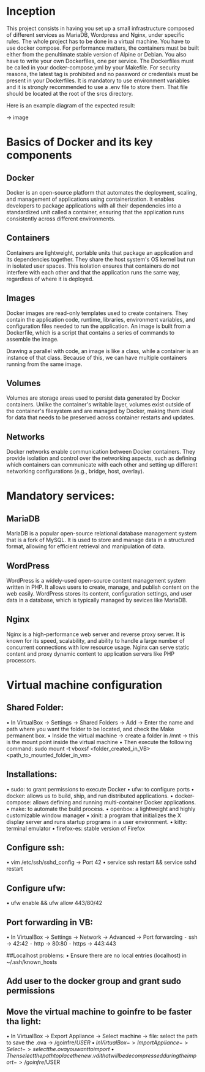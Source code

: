 # Inception

This project consists in having you set up a small infrastructure composed of different
services as MariaDB, Wordpress and Nginx, under specific rules. The whole project has to be done in a virtual machine. You
have to use docker compose.
For performance matters, the containers must be built either from the penultimate stable
version of Alpine or Debian.
You also have to write your own Dockerfiles, one per service. The Dockerfiles must
be called in your docker-compose.yml by your Makefile.
For security reasons, the latest tag is prohibited and no password or credentials must be present in your Dockerfiles.
It is mandatory to use environment variables and it is strongly recommended to use a .env file to store them.
That file should be located at the root
of the srcs directory.

Here is an example diagram of the expected result:

-> image

# Basics of Docker and its key components
## Docker
Docker is an open-source platform that automates the deployment, scaling, and management of applications using containerization.
It enables developers to package applications with all their dependencies into a standardized unit called a container, ensuring that the application runs consistently across different environments.

## Containers
Containers are lightweight, portable units that package an application and its dependencies together. They share the host system's OS kernel but run in isolated user spaces.
This isolation ensures that containers do not interfere with each other and that the application runs the same way, regardless of where it is deployed.

## Images
Docker images are read-only templates used to create containers. They contain the application code, runtime, libraries, environment variables, and configuration files needed to run the application.
An image is built from a Dockerfile, which is a script that contains a series of commands to assemble the image.

Drawing a parallel with code, an image is like a class, while a container is an instance of that class. Because of this, we can have multiple containers running from the same image.

## Volumes
Volumes are storage areas used to persist data generated by Docker containers. Unlike the container's writable layer, volumes exist outside of the container's filesystem and are managed by Docker,
making them ideal for data that needs to be preserved across container restarts and updates.

## Networks
Docker networks enable communication between Docker containers. They provide isolation and control over the networking aspects, such as defining which containers can communicate with each other
and setting up different networking configurations (e.g., bridge, host, overlay).

# Mandatory services:
## MariaDB
MariaDB is a popular open-source relational database management system that is a fork of MySQL. It is used to store and manage data in a structured format, allowing for efficient retrieval
and manipulation of data.

## WordPress
WordPress is a widely-used open-source content management system written in PHP. It allows users to create, manage, and publish content on the web easily. WordPress stores its content,
configuration settings, and user data in a database, which is typically managed by sevices like MariaDB.

## Nginx
Nginx is a high-performance web server and reverse proxy server. It is known for its speed, scalability, and ability to handle a large number of concurrent connections with low resource usage.
Nginx can serve static content and proxy dynamic content to application servers like PHP processors.

# Virtual machine configuration
## Shared Folder:
• In VirtualBox -> Settings -> Shared Folders -> Add -> Enter the name and path where you want the folder to be located, and check the Make permanent box.
• Inside the virtual machine -> create a folder in /mnt -> this is the mount point inside the virtual machine
• Then execute the following command: sudo mount -t vboxsf <folder_created_in_VB> <path_to_mounted_folder_in_vm>

## Installations:
• sudo: to grant permissions to execute Docker
• ufw: to configure ports
• docker: allows us to build, ship, and run distributed applications.
• docker-compose: allows defining and running multi-container Docker applications.
• make: to automate the build process.
• openbox: a lightweight and highly customizable window manager
• xinit: a program that initializes the X display server and runs startup programs in a user environment.
• kitty: terminal emulator
• firefox-es: stable version of Firefox

## Configure ssh:
• vim /etc/ssh/sshd_config -> Port 42
• service ssh restart && service sshd restart

## Configure ufw:
• ufw enable && ufw allow 443/80/42

## Port forwarding in VB:
• In VirtualBox -> Settings -> Network -> Advanced -> Port forwarding
⁃ ssh -> 42:42
⁃ http -> 80:80
⁃ https -> 443:443

##Localhost problems:
• Ensure there are no local entries (localhost) in ~/.ssh/known_hosts

## Add user to the docker group and grant sudo permissions

## Move the virtual machine to goinfre to be faster tha light:
• In VirtualBox -> Export Appliance -> Select machine -> file: select the path to save the .ova -> /goinfre/$USER
• In VirtualBox -> Import Appliance -> Select -> select the .ova you want to import
• Then select the path to place the new .vdi that will be decompressed during the import -> /goinfre/$USER
